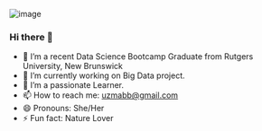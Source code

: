  ![image](https://www.bits-pilani.ac.in/Uploads/Goa/goaComputersceience/Microcontent/2016-10-3--9-37-20-688_data-science_copy.jpg) 
### Hi there 👋                                                                                                                         
- 🔭 I’m a recent Data Science Bootcamp Graduate from Rutgers University, New Brunswick
- 🌱 I’m currently working on Big Data project.
- 👯 I’m a passionate Learner.
- 📫 How to reach me: uzmabb@gmail.com
- 😄 Pronouns: She/Her
- ⚡ Fun fact: Nature Lover

